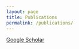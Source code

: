 ```yaml
---
layout: page
title: Publications
permalink: /publications/
---
```


[Google Scholar](https://scholar.google.ca/citations?hl=en&user=mAkyE1sAAAAJ&view_op=list_works&authuser=1&sortby=pubdate)
